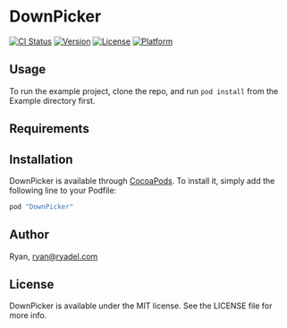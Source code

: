 # DownPicker

[![CI Status](http://img.shields.io/travis/Ryan/DownPicker.svg?style=flat)](https://travis-ci.org/Ryan/DownPicker)
[![Version](https://img.shields.io/cocoapods/v/DownPicker.svg?style=flat)](http://cocoapods.org/pods/DownPicker)
[![License](https://img.shields.io/cocoapods/l/DownPicker.svg?style=flat)](http://cocoapods.org/pods/DownPicker)
[![Platform](https://img.shields.io/cocoapods/p/DownPicker.svg?style=flat)](http://cocoapods.org/pods/DownPicker)

## Usage

To run the example project, clone the repo, and run `pod install` from the Example directory first.

## Requirements

## Installation

DownPicker is available through [CocoaPods](http://cocoapods.org). To install
it, simply add the following line to your Podfile:

```ruby
pod "DownPicker"
```

## Author

Ryan, ryan@ryadel.com

## License

DownPicker is available under the MIT license. See the LICENSE file for more info.
